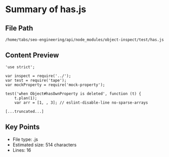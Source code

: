 # Summary of has.js
  
## File Path
`/home/tabs/seo-engineering/api/node_modules/object-inspect/test/has.js`

## Content Preview
```
'use strict';

var inspect = require('../');
var test = require('tape');
var mockProperty = require('mock-property');

test('when Object#hasOwnProperty is deleted', function (t) {
    t.plan(1);
    var arr = [1, , 3]; // eslint-disable-line no-sparse-arrays

[...truncated...]
```

## Key Points
- File type: .js
- Estimated size: 514 characters
- Lines: 16
